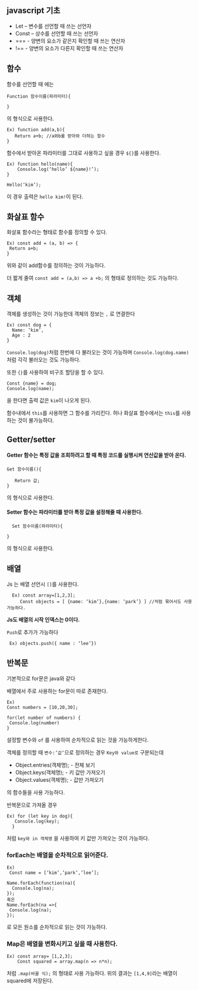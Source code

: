 ## javascript 기초

* Let – 변수를 선언할 때 쓰는 선언자
* Const – 상수를 선언할 때 쓰는 선언자
* === - 양변의 요소가 같은지 확인할 때 쓰는 연산자
* !== - 양변의 요소가 다른지 확인할 때 쓰는 연산자


## 함수

함수를 선언할 때 에는 
```
Function 함수이름(파라미터){

}
```
의 형식으로 사용한다.
```
Ex) function add(a,b){
   Return a+b; //a와b를 받아와 더하는 함수
}
```
함수에서 받아온 파라미터를 그대로 사용하고 싶을 경우 `${}`를 사용한다.
```
Ex) function hello(name){
    Console.log(‘hello’ ${name}!’);
}

Hello(‘kim’);
```
이 경우 출력은 `hello kim!`이 된다.
  


## 화살표 함수

화살표 함수라는 형태로 함수를 정의할 수 있다.
```
Ex) const add = (a, b) => {
 Return a+b;
}
```
위와 같이 add함수를 정의하는 것이 가능하다.

더 짧게 줄여 `const add = (a,b) => a +b;` 의 형태로 정의하는 것도 가능하다.


## 객체

객체를 생성하는 것이 가능한데 객체의 정보는 `,` 로 연결한다
```
Ex) const dog = {
  Name: ‘kim’,
  Age : 2
}
```
`Console.log(dog)`처럼 한번에 다 불러오는 것이 가능하며
`Console.log(dog.name)`처럼 각각 불러오는 것도 가능하다.

또한  `{}`를 사용하여 비구조 할당을 할 수 있다.
```
Const {name} = dog;
Console.log(name);
```
을 한다면 출력 값은 `kim`이 나오게 된다.

함수내에서 `this`를 사용하면 그 함수를 가리킨다. 허나 화살표 함수에서는 `this`를 사용하는 것이 불가능하다.

## Getter/setter

#### Getter 함수는 특정 값을 조회하려고 할 때 특정 코드를 실행시켜 연산값을 받아 온다.
```
Get 함수이름(){

   Return 값;
} 
```
의 형식으로 사용한다.

#### Setter 함수는 파라미터를 받아 특정 값을 설정해줄 때 사용한다.
```
  Set 함수이름(파라미터){

}
```
  의 형식으로 사용한다.

## 배열

  Js 는 배열 선언시 `[]`를 사용한다.
```
  Ex) const array=[1,2,3];
     Const objects = [ {name: ‘kim’},{name: ‘park’} ] //처럼 묶어서도 사용가능하다. 
```

**Js도 배열의 시작 인덱스는 0이다.**

 `Push`로 추가가 가능하다
```
 Ex) objects.push({ name : ‘lee’})
```

## 반복문

기본적으로 for문은 java와 같다

배열에서 주로 사용하는 for문이 따로 존재한다.
```
Ex) 
Const numbers = [10,20,30];

for(let number of numbers) {
 Console.log(number)
}
```
설정할 변수와 `of` 를 사용하여 순차적으로 읽는 것을 가능하게한다.

객체를 정의할 때
`변수:’값’`으로 정의하는 경우
`Key와 value로` 구분되는데

* Object.entries(객체명); - 전체 보기
* Object.keys(객체명); - 키 값만 가져오기
* Object.values(객체명); - 값만 가져오기

의 함수들을 사용 가능하다.

반복문으로 가져올 경우
```
Ex) for (let key in dog){
   Console.log(key);
  }
```
처럼 `key와 in 객체명` 을 사용하여 키 값만 가져오는 것이 가능하다.

### forEach는 배열을 순차적으로 읽어준다.
```
Ex) 
 Const name = [‘kim’,’park’,’lee’];

Name.forEach(function(na){
  Console.log(na);
});
혹은
Name.forEach(na =>{
 Console.log(na);
});
````
로 모든 원소를 순차적으로 읽는 것이 가능하다.

### Map은 배열을 변화시키고 싶을 때 사용한다.
```
Ex) const array= [1,2,3];
    Const squared = array.map(n => n*n);
```
처럼 `.map(바꿀 식);` 의 형태로 사용 가능하다. 위의 결과는 `[1,4,9]`라는 배열이 squared에 저장된다.

